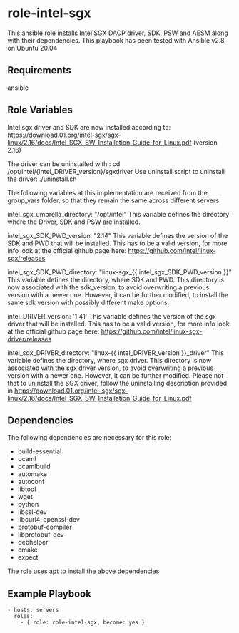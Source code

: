 role-intel-sgx
=========

This ansible role installs Intel SGX DACP driver, SDK, PSW and AESM along with their dependencies. This playbook has been tested with Ansible v2.8 on Ubuntu 20.04

Requirements
------------
ansible

Role Variables
--------------
Intel sgx driver and SDK are now installed according to: <https://download.01.org/intel-sgx/sgx-linux/2.16/docs/Intel_SGX_SW_Installation_Guide_for_Linux.pdf> (version 2.16)

The driver can be uninstalled with :
cd /opt/intel/{intel_DRIVER_version}/sgxdriver
Use uninstall script to uninstall the driver:
./uninstall.sh


The following variables at this implementation are received from the group_vars folder, so that they remain the same across different servers

intel_sgx_umbrella_directory: "/opt/intel"
This variable defines the directory where the Driver, SDK and PSW are installed.

intel_sgx_SDK_PWD_version: "2.14"
This variable defines the version of the SDK and PWD that will be installed. This has to be a valid version, for more info look at the official github page here: https://github.com/intel/linux-sgx/releases

intel_sgx_SDK_PWD_directory: "linux-sgx_{{ intel_sgx_SDK_PWD_version }}"
This variable defines the directory, where SDK and PWD. This directory is now associated with the sdk_version, to avoid overwriting a previous version with a newer one. However, it can be further modified, to install the same sdk version with possibly different make options.

intel_DRIVER_version: '1.41'
This variable defines the version of the sgx driver that will be installed. This has to be a valid version, for more info look at the official github page here: https://github.com/intel/linux-sgx-driver/releases

intel_sgx_DRIVER_directory: "linux-{{ intel_DRIVER_version }}_driver"
This variable defines the directory, where sgx driver. This directory is now associated with the sgx driver version, to avoid overwriting a previous version with a newer one. However, it can be further modified. Please not that to uninstall the SGX driver, follow the uninstalling description provided in https://download.01.org/intel-sgx/sgx-linux/2.16/docs/Intel_SGX_SW_Installation_Guide_for_Linux.pdf


Dependencies
------------
The following dependencies are necessary for this role:
 - build-essential
 - ocaml
 - ocamlbuild
 - automake
 - autoconf
 - libtool
 - wget
 - python
 - libssl-dev
 - libcurl4-openssl-dev
 - protobuf-compiler
 - libprotobuf-dev
 - debhelper
 - cmake
 - expect

The role uses apt to install the above dependencies

Example Playbook
----------------
    - hosts: servers
      roles:
        - { role: role-intel-sgx, become: yes }
